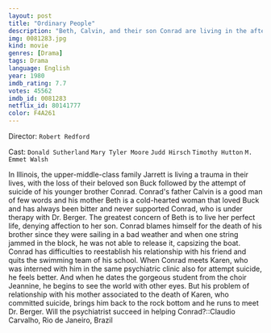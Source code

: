 ```yaml
---
layout: post
title: "Ordinary People"
description: "Beth, Calvin, and their son Conrad are living in the aftermath of the death of the other son. Conrad is overcome by grief and misplaced guilt to the extent of a suicide attempt. He is in therapy. Beth had always preferred his brother and is having difficulty being supportive to Conrad. Calvin is trapped between the two trying to hold the family together..."
img: 0081283.jpg
kind: movie
genres: [Drama]
tags: Drama 
language: English
year: 1980
imdb_rating: 7.7
votes: 45562
imdb_id: 0081283
netflix_id: 80141777
color: F4A261
---
```

Director: `Robert Redford`  

Cast: `Donald Sutherland` `Mary Tyler Moore` `Judd Hirsch` `Timothy Hutton` `M. Emmet Walsh` 

In Illinois, the upper-middle-class family Jarrett is living a trauma in their lives, with the loss of their beloved son Buck followed by the attempt of suicide of his younger brother Conrad. Conrad's father Calvin is a good man of few words and his mother Beth is a cold-hearted woman that loved Buck and has always been bitter and never supported Conrad, who is under therapy with Dr. Berger. The greatest concern of Beth is to live her perfect life, denying affection to her son. Conrad blames himself for the death of his brother since they were sailing in a bad weather and when one string jammed in the block, he was not able to release it, capsizing the boat. Conrad has difficulties to reestablish his relationship with his friend and quits the swimming team of his school. When Conrad meets Karen, who was interned with him in the same psychiatric clinic also for attempt suicide, he feels better. And when he dates the gorgeous student from the choir Jeannine, he begins to see the world with other eyes. But his problem of relationship with his mother associated to the death of Karen, who committed suicide, brings him back to the rock bottom and he runs to meet Dr. Berger. Will the psychiatrist succeed in helping Conrad?::Claudio Carvalho, Rio de Janeiro, Brazil